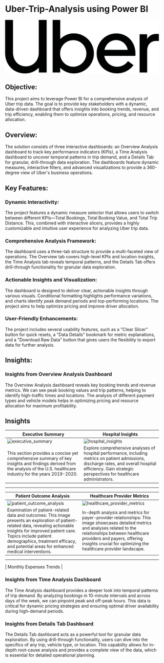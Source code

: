 # Uber-Trip-Analysis using Power BI
![Uber Logo](https://github.com/Nimisha-Soni/Uber-Trip-Analysis/blob/main/1659761100uber-logo-png.png)

## Objective:
This project aims to leverage Power BI for a comprehensive analysis of Uber trip data. The goal is to provide key stakeholders with a dynamic, data-driven dashboard that offers insights into booking trends, revenue, and trip efficiency, enabling them to optimize operations, pricing, and resource allocation.

## Overview:
The solution consists of three interactive dashboards: an Overview Analysis dashboard to track key performance indicators (KPIs), a Time Analysis dashboard to uncover temporal patterns in trip demand, and a Details Tab for granular, drill-through data exploration. The dashboards feature dynamic measures, interactive filters, and advanced visualizations to provide a 360-degree view of Uber's business operations.

## Key Features:
### Dynamic Interactivity:
The project features a dynamic measure selector that allows users to switch between different KPIs—Total Bookings, Total Booking Value, and Total Trip Distance. This, combined with interactive slicers, provides a highly customizable and intuitive user experience for analyzing Uber trip data.

### Comprehensive Analysis Framework:
The dashboard uses a three-tab structure to provide a multi-faceted view of operations. The Overview tab covers high-level KPIs and location insights, the Time Analysis tab reveals temporal patterns, and the Details Tab offers drill-through functionality for granular data exploration.

### Actionable Insights and Visualization:
The dashboard is designed to deliver clear, actionable insights through various visuals. Conditional formatting highlights performance variations, and charts identify peak demand periods and top-performing locations. The project aims to help optimize pricing and improve driver allocation.

### User-Friendly Enhancements:
The project includes several usability features, such as a "Clear Slicer" button for quick resets, a "Data Details" bookmark for metric explanations, and a "Download Raw Data" button that gives users the flexibility to export data for further analysis.

## Insights:
### Insights from Overview Analysis Dashboard
The Overview Analysis dashboard reveals key booking trends and revenue metrics. We can see peak booking values and trip patterns, helping to identify high-traffic times and locations. The analysis of different payment types and vehicle models helps in optimizing pricing and resource allocation for maximum profitability.

## Insights

| Executive Summary | Hospital Insights |
|-------------|-------------|
| ![executive_summary](https://github.com/virajbhutada/US-Healthcare-Analytics-PowerBI-Insights/assets/143819712/14917b4e-fc60-4bfd-840c-66ad4057e914) | ![hospital_insights](https://github.com/virajbhutada/US-Healthcare-Analytics-PowerBI-Insights/assets/143819712/da6fc0a8-00f1-411e-8c8e-53f8261a38fd) |
| This section provides a concise yet comprehensive summary of key insights and findings derived from the analysis of the U.S. healthcare industry for the years 2019-2020. | Explore comprehensive analyses of hospital performance, including metrics on patient admissions, discharge rates, and overall hospital efficiency. Gain strategic perspectives for healthcare administrators.|

---

| Patient Outcome Analysis | Healthcare Provider Metrics |
|-------------|-------------|
| ![patient_outcome_analysis](https://github.com/virajbhutada/US-Healthcare-Analytics-PowerBI-Insights/assets/143819712/5eb0795a-fc88-4030-93e4-3953e73c413d) | ![healthcare_provider_metrics](https://github.com/virajbhutada/US-Healthcare-Analytics-PowerBI-Insights/assets/143819712/a33604b8-5619-4d07-a451-8c51aa73bd93) |
| Examination of patient-related data and outcomes: This image presents an exploration of patient-related data, revealing actionable insights for improved patient care. Topics include patient demographics, treatment efficacy, and potential areas for enhanced medical interventions. | In-depth analysis and metrics for payer-provider relationships: This image showcases detailed metrics and analyses related to the relationships between healthcare providers and payers, offering insights crucial for optimizing the healthcare provider landscape. |

---

| Monthly Expenses Trends | 

### Insights from Time Analysis Dashboard
The Time Analysis dashboard provides a deeper look into temporal patterns of trip demand. By analyzing bookings in 10-minute intervals and across days of the week, we can pinpoint peak and off-peak hours. This data is critical for dynamic pricing strategies and ensuring optimal driver availability during high-demand periods.

### Insights from Details Tab Dashboard
The Details Tab dashboard acts as a powerful tool for granular data exploration. By using drill-through functionality, users can dive into the specifics of any trip, vehicle type, or location. This capability allows for in-depth root-cause analysis and provides a complete view of the data, which is essential for detailed operational planning.
